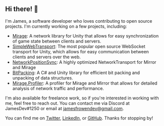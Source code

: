 ## Hi there! 👋

I'm James, a software developer who loves contributing to open source projects. I'm currently working on a few projects, including:

- [Mirage](https://github.com/MirageNet/Mirage): A network library for Unity that allows for easy synchronization of game state between clients and servers.
- [SimpleWebTransport](https://github.com/James-Frowen/SimpleWebTransport): The most popular open source WebSocket transport for Unity, which allows for easy communication between clients and servers over the web.
- [NetworkPositionSync](https://github.com/James-Frowen/NetworkPositionSync): A highly optimized NetworkTransport for Mirror and Mirage 
- [BitPacking](https://github.com/James-Frowen/BitPacking): A C# and Unity library for efficient bit packing and unpacking of data structures.
- [Mirage.Profiler](https://github.com/James-Frowen/Mirage.Profiler): A profiler for Mirage and Mirror that allows for detailed analysis of network traffic and performance.

I'm also available for freelance work, so if you're interested in working with me, feel free to reach out. You can contact me via Discord at JamesDev#1250 or email at jamesfrowendev@gmail.com.

You can find me on [Twitter](https://twitter.com/JamesFrowenDev), [LinkedIn](https://www.linkedin.com/in/james-frowen-71126912a/), or [GitHub](https://github.com/James-Frowen). Thanks for stopping by!
